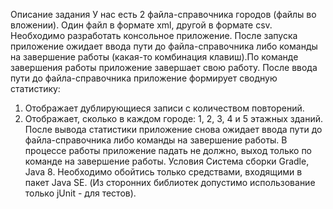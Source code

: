 Описание задания
У нас есть 2 файла-справочника городов (файлы во вложении). Один файл в формате xml, другой в формате csv.
Необходимо разработать консольное приложение. После запуска приложение ожидает ввода пути до файла-справочника либо команды на завершение работы (какая-то комбинация клавиш).По команде завершения работы приложение завершает свою работу. После ввода пути до файла-справочника приложение формирует сводную статистику:
1) Отображает дублирующиеся записи с количеством повторений.
2) Отображает, сколько в каждом городе: 1, 2, 3, 4 и 5 этажных зданий.
После вывода статистики приложение снова ожидает ввода пути до файла-справочника либо команды на завершение работы.
В процессе работы приложение падать не должно, выход только по команде на завершение работы.
Условия
Система сборки Gradle, Java 8. Необходимо обойтись только средствами, входящими в пакет Java SE. (Из сторонних библиотек допустимо использование только jUnit - для тестов).
